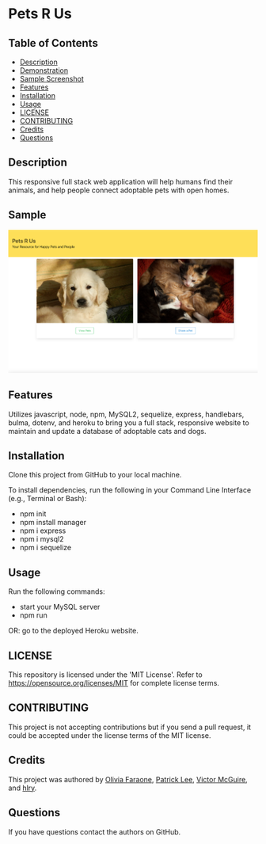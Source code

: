 # Pets R Us

## Table of Contents
* [Description](#Description)
* [Demonstration](#Demonstration)
* [Sample Screenshot](#Sample)
* [Features](#Features)
* [Installation](#Installation)
* [Usage](#Usage)
* [LICENSE](#LICENSE)
* [CONTRIBUTING](#CONTRIBUTING)
* [Credits](#Credits)
* [Questions](#Questions)

## Description
This responsive full stack web application will help humans find their animals, and help people connect adoptable pets with open homes.

## Sample
![Screenshot](/public/assets/images/homepage-screenshot.png?raw=true)

## Features
Utilizes javascript, node, npm, MySQL2, sequelize, express, handlebars, bulma, dotenv, and heroku to bring you a full stack, responsive website to maintain and update a database of adoptable cats and dogs.

## Installation
Clone this project from GitHub to your local machine.

To install dependencies, run the following in your Command Line Interface (e.g., Terminal or Bash):
- npm init
- npm install manager
- npm i express
- npm i mysql2
- npm i sequelize


## Usage
Run the following commands:
- start your MySQL server
- npm run

OR: go to the deployed Heroku website.

## LICENSE
This repository is licensed under the 'MIT License'.
Refer to https://opensource.org/licenses/MIT for complete license terms.

## CONTRIBUTING
This project is not accepting contributions but if you send a pull request, it could be accepted under the license terms of the MIT license.

## Credits
This project was authored by [Olivia Faraone](https://github.com/oliviafaraone), [Patrick Lee](https://github.com/patrickmklee), [Victor McGuire](https://github.com/vmcguire), and [hlry](https://github.com/hlry).

## Questions

If you have questions contact the authors on GitHub.